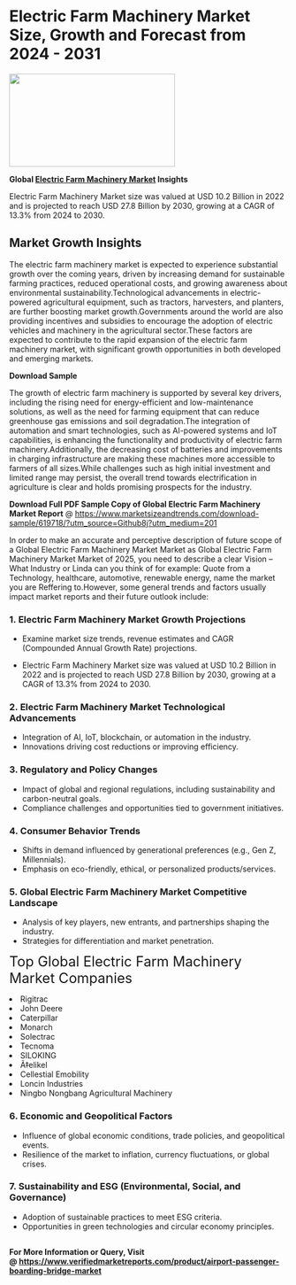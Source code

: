 <H1>Electric Farm Machinery Market Size, Growth and Forecast from 2024 - 2031</H1><img class="aligncenter size-medium wp-image-584254" src="https://thirdeyenews.in/wp-content/uploads/2024/09/Global-Market-Research-300x168.jpeg" alt="" width="300" height="168" /><p><strong>Global&nbsp;<a href="https://www.marketsizeandtrends.com/download-sample/619718/?utm_source=Github8j?utm_medium=201">Electric Farm Machinery Market</a> Insights</strong></p><p>Electric Farm Machinery Market size was valued at USD 10.2 Billion in 2022 and is projected to reach USD 27.8 Billion by 2030, growing at a CAGR of 13.3% from 2024 to 2030.</p><p><h2>Market Growth Insights</h2> <p>The electric farm machinery market is expected to experience substantial growth over the coming years, driven by increasing demand for sustainable farming practices, reduced operational costs, and growing awareness about environmental sustainability.Technological advancements in electric-powered agricultural equipment, such as tractors, harvesters, and planters, are further boosting market growth.Governments around the world are also providing incentives and subsidies to encourage the adoption of electric vehicles and machinery in the agricultural sector.These factors are expected to contribute to the rapid expansion of the electric farm machinery market, with significant growth opportunities in both developed and emerging markets.</p> <p><strong>Download Sample</strong></p> <p>The growth of electric farm machinery is supported by several key drivers, including the rising need for energy-efficient and low-maintenance solutions, as well as the need for farming equipment that can reduce greenhouse gas emissions and soil degradation.The integration of automation and smart technologies, such as AI-powered systems and IoT capabilities, is enhancing the functionality and productivity of electric farm machinery.Additionally, the decreasing cost of batteries and improvements in charging infrastructure are making these machines more accessible to farmers of all sizes.While challenges such as high initial investment and limited range may persist, the overall trend towards electrification in agriculture is clear and holds promising prospects for the industry.</p> <p><span class=""><strong>Download Full PDF Sample Copy of Global Electric Farm Machinery Market Report</strong> @ <a href="https://www.marketsizeandtrends.com/download-sample/619718/?utm_source=Github8j?utm_medium=201" target="_blank">https://www.marketsizeandtrends.com/download-sample/619718/?utm_source=Github8j?utm_medium=201</a></span></p><p>In order to make an accurate and perceptive description of future scope of a Global&nbsp;Electric Farm Machinery Market Market as Global&nbsp;Electric Farm Machinery Market Market of 2025, you need to describe a clear Vision &ndash; What Industry or Linda can you think of for example: Quote from a Technology, healthcare, automotive, renewable energy, name the market you are Reffering to.However, some general trends and factors usually impact market reports and their future outlook include:</p><h3>1.&nbsp;<strong>Electric Farm Machinery Market Growth Projections</strong></h3><ul><li>Examine market size trends, revenue estimates and CAGR (Compounded Annual Growth Rate) projections.</li><li><p>Electric Farm Machinery Market size was valued at USD 10.2 Billion in 2022 and is projected to reach USD 27.8 Billion by 2030, growing at a CAGR of 13.3% from 2024 to 2030.</p></li></ul><h3>2.&nbsp;<strong>Electric Farm Machinery Market Technological Advancements</strong></h3><ul><li>Integration of AI, IoT, blockchain, or automation in the industry.</li><li>Innovations driving cost reductions or improving efficiency.</li></ul><h3>3.&nbsp;<strong>Regulatory and Policy Changes</strong></h3><ul><li>Impact of global and regional regulations, including sustainability and carbon-neutral goals.</li><li>Compliance challenges and opportunities tied to government initiatives.</li></ul><h3>4.&nbsp;<strong>Consumer Behavior Trends</strong></h3><ul><li>Shifts in demand influenced by generational preferences (e.g., Gen Z, Millennials).</li><li>Emphasis on eco-friendly, ethical, or personalized products/services.</li></ul><h3>5.&nbsp;<strong>Global Electric Farm Machinery Market Competitive Landscape</strong></h3><ul><li>Analysis of key players, new entrants, and partnerships shaping the industry.</li><li>Strategies for differentiation and market penetration.</li></ul><p data-pm-slice="1 1 []"><span style="color: inherit; font-family: inherit; font-size: 25px;">Top Global Electric Farm Machinery Market Companies</span></p><div class="" data-test-id=""><p><li>Rigitrac</li><li> John Deere</li><li> Caterpillar</li><li> Monarch</li><li> Solectrac</li><li> Tecnoma</li><li> SILOKING</li><li> Ã‡elikel</li><li> Cellestial Emobility</li><li> Loncin Industries</li><li> Ningbo Nongbang Agricultural Machinery</li></p></div><h3>6.&nbsp;<strong>Economic and Geopolitical Factors</strong></h3><ul><li>Influence of global economic conditions, trade policies, and geopolitical events.</li><li>Resilience of the market to inflation, currency fluctuations, or global crises.</li></ul><h3>7.&nbsp;<strong>Sustainability and ESG (Environmental, Social, and Governance)</strong></h3><ul><li>Adoption of sustainable practices to meet ESG criteria.</li><li>Opportunities in green technologies and circular economy principles.</li></ul><h2><strong style="font-size: 14px;">For More Information or Query, Visit @&nbsp;</strong><a style="background-color: #ffffff; font-size: 14px;" href="https://www.marketsizeandtrends.com/report/electric-farm-machinery-market/" target="_blank">https://www.verifiedmarketreports.com/product/airport-passenger-boarding-bridge-market</a></h2>